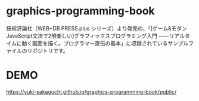 
# graphics-programming-book

技術評論社（WEB+DB PRESS plus シリーズ）より発売の、「[ゲーム&モダンJavaScript文法で2倍楽しい]グラフィックスプログラミング入門 ——リアルタイムに動く画面を描く。プログラマー直伝の基本」に収録されているサンプルファイルのリポジトリです。

# DEMO
https://yuki-sakaguchi.github.io/graphics-programming-book/public/